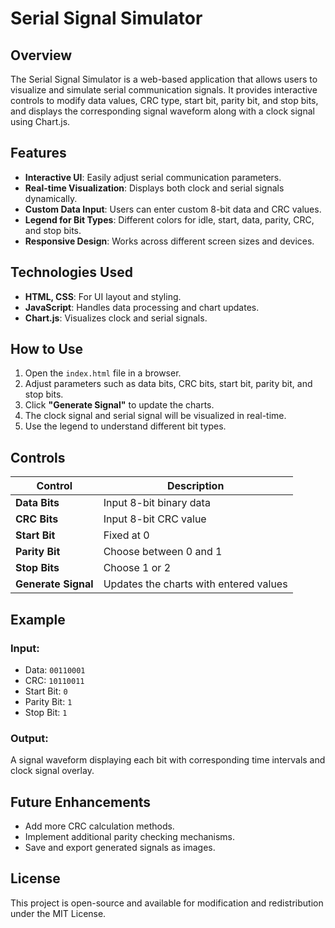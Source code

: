 # Serial Signal Simulator

## Overview
The Serial Signal Simulator is a web-based application that allows users to visualize and simulate serial communication signals. It provides interactive controls to modify data values, CRC type, start bit, parity bit, and stop bits, and displays the corresponding signal waveform along with a clock signal using Chart.js.

## Features
- **Interactive UI**: Easily adjust serial communication parameters.
- **Real-time Visualization**: Displays both clock and serial signals dynamically.
- **Custom Data Input**: Users can enter custom 8-bit data and CRC values.
- **Legend for Bit Types**: Different colors for idle, start, data, parity, CRC, and stop bits.
- **Responsive Design**: Works across different screen sizes and devices.

## Technologies Used
- **HTML, CSS**: For UI layout and styling.
- **JavaScript**: Handles data processing and chart updates.
- **Chart.js**: Visualizes clock and serial signals.

## How to Use
1. Open the `index.html` file in a browser.
2. Adjust parameters such as data bits, CRC bits, start bit, parity bit, and stop bits.
3. Click **"Generate Signal"** to update the charts.
4. The clock signal and serial signal will be visualized in real-time.
5. Use the legend to understand different bit types.

## Controls
| Control | Description |
|---------|-------------|
| **Data Bits** | Input 8-bit binary data |
| **CRC Bits** | Input 8-bit CRC value |
| **Start Bit** | Fixed at 0 |
| **Parity Bit** | Choose between 0 and 1 |
| **Stop Bits** | Choose 1 or 2 |
| **Generate Signal** | Updates the charts with entered values |

## Example
### Input:
- Data: `00110001`
- CRC: `10110011`
- Start Bit: `0`
- Parity Bit: `1`
- Stop Bit: `1`

### Output:
A signal waveform displaying each bit with corresponding time intervals and clock signal overlay.

## Future Enhancements
- Add more CRC calculation methods.
- Implement additional parity checking mechanisms.
- Save and export generated signals as images.

## License
This project is open-source and available for modification and redistribution under the MIT License.

